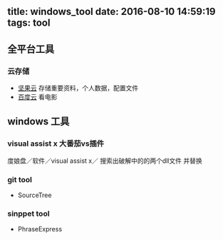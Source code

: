 title: windows_tool
date: 2016-08-10 14:59:19
tags: tool
---

## 全平台工具
### 云存储
- [坚果云](https://www.jianguoyun.com/) 存储重要资料，个人数据，配置文件
- [百度云](https://yun.baidu.com) 看电影

## windows 工具
### visual assist x 大番茄vs插件
度娘盘／软件／visual assist x／
搜索出破解中的的两个dll文件 并替换
### git tool
- SourceTree

### sinppet tool 
- PhraseExpress


